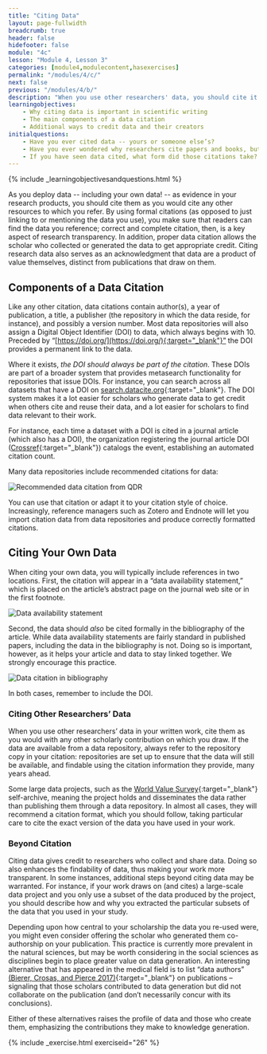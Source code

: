 ```yaml
---
title: "Citing Data"
layout: page-fullwidth 
breadcrumb: true 
header: false 
hidefooter: false 
module: "4c"
lesson: "Module 4, Lesson 3"
categories: [module4,modulecontent,hasexercises]
permalink: "/modules/4/c/"
next: false 
previous: "/modules/4/b/"
description: "When you use other researchers' data, you should cite it. Why is this so important? And how do you properly cite data?"
learningobjectives:
    - Why citing data is important in scientific writing
    - The main components of a data citation
    - Additional ways to credit data and their creators
initialquestions:
    - Have you ever cited data -- yours or someone else’s?
    - Have you ever wondered why researchers cite papers and books, but rarely software or data, even though those play a crucial role in enabling research?
    - If you have seen data cited, what form did those citations take?
---
```

{% include _learningobjectivesandquestions.html %}


As you deploy data -- including your own data! -- as evidence in your research products, you should cite them as you would cite any other resources to which you refer. By using formal citations (as opposed to just linking to or mentioning the data you use), you make sure that readers can find the data you reference; correct and complete citation, then, is a key aspect of research transparency. In addition, proper data citation allows the scholar who collected or generated the data to get appropriate credit. Citing research data also serves as an acknowledgment that data are a product of value themselves, distinct from publications that draw on them.

## Components of a Data Citation

Like any other citation, data citations contain author(s), a year of publication, a title, a publisher (the repository in which the data reside, for instance), and possibly a version number. Most data repositories will also assign a Digital Object Identifier (DOI) to data, which always begins with 10. Preceded by “[https://doi.org/](https://doi.org/){:target="_blank"}” the DOI provides a permanent link to the data.

Where it exists, *the DOI should always be part of the citation*. These DOIs are part of a broader system that provides metasearch functionality for repositories that issue DOIs. For instance, you can search across all datasets that have a DOI on
[search.datacite.org](https://search.datacite.org/){:target="_blank"}. The DOI system makes it a lot easier for scholars who generate data to get credit when others cite and reuse their data, and a lot easier for scholars to find data relevant to their work.

For instance, each time a dataset with a DOI is cited in a journal article (which also has a DOI), the organization registering the journal article DOI ([Crossref](https://www.crossref.org/){:target="_blank"}) catalogs the event, establishing an automated citation count.

Many data repositories include recommended citations for data:

![Recommended data citation from QDR]({{site.baseurl}}/images/recommended-data-citation.png)

You can use that citation or adapt it to your citation style of choice. Increasingly, reference managers such as Zotero and Endnote will let you import citation data from data repositories and produce correctly formatted citations.

## Citing Your Own Data

When citing your own data, you will typically include references in two locations. First, the citation will appear in a “data availability statement,” which is placed on the article’s abstract page on the journal web site or in the first footnote.

![Data availability statement]({{site.baseurl}}/images/data-availability-statement.png)

Second, the data should *also* be cited formally in the bibliography of the article. While data availability statements are fairly standard in published papers, including the data in the bibliography is not. Doing so is important, however, as it helps your article and data to stay linked together. We strongly encourage this practice.

![Data citation in bibliography]({{site.baseurl}}/images/data-citation-bibliography.png)

In both cases, remember to include the DOI.

### Citing Other Researchers’ Data

When you use other researchers’ data in your written work, cite them as you would with any other scholarly contribution on which you draw. If the data are available from a data repository, always refer to the repository copy in your citation: repositories are set up to ensure that the data will still be available, and findable using the citation information they provide, many years ahead.

Some large data projects, such as the [World Value Survey](http://www.worldvaluessurvey.org/WVSContents.jsp){:target="_blank"} self-archive, meaning the project holds and disseminates the data rather than publishing them through a data repository. In almost all cases, they will recommend a citation format, which you should follow, taking particular care to cite the exact version of the data you have used in your work.

### Beyond Citation

Citing data gives credit to researchers who collect and share data. Doing so also enhances the findability of data, thus making your work more transparent. In some instances, additional steps beyond citing data may be warranted. For instance, if your work draws on (and cites) a large-scale data project and you only use a subset of the data produced by the project, you should describe how and why you extracted the particular subsets of the data that you used in your study.

Depending upon how central to your scholarship the data you re-used were, you might even consider offering the scholar who generated them co-authorship on your publication. This practice is currently more prevalent in the natural sciences, but may be worth considering in the social sciences as disciplines begin to place greater value on data generation. An interesting alternative that has appeared in the medical field is to list “data authors” [(Bierer, Crosas, and Pierce 2017)](https://doi.org/10.1056/NEJMc1707245){:target="_blank"} on publications – signaling that those scholars contributed to data generation but did not collaborate on the publication (and don’t necessarily concur with its conclusions).

Either of these alternatives raises the profile of data and those who create them, emphasizing the contributions they make to knowledge generation.

{% include _exercise.html exerciseid="26" %}
